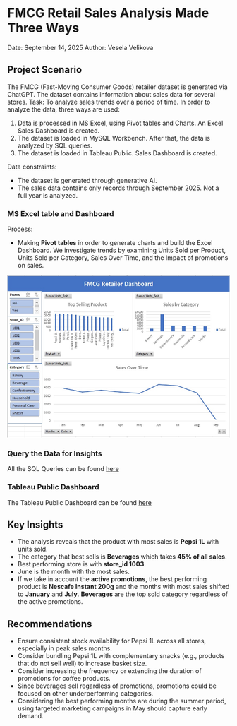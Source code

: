 
# FMCG Retail Sales Analysis Made Three Ways

Date: September 14, 2025 Author: Vesela Velikova


## **Project Scenario**

The FMCG (Fast-Moving Consumer Goods) retailer dataset is generated via ChatGPT. The dataset contains information about sales data for several stores.
Task: To analyze sales trends over a period of time.
In order to analyze the data, three ways are used:
 1. Data is processed in MS Excel, using Pivot tables and Charts. An Excel Sales Dashboard is created.
 2. The dataset is loaded in MySQL Workbench. After that, the data is analyzed by SQL queries.
 3. The dataset is loaded in Tableau Public. Sales Dashboard is created.

Data constraints: 
- The dataset is generated through generative AI.
- The sales data contains only records through September 2025. Not a full year is analyzed.


### **MS Excel table and Dashboard**

Process: 
- Making **Pivot tables** in order to generate charts and build the Excel Dashboard. We investigate trends by examining Units Sold per Product, Units Sold per Category, Sales Over Time, and the Impact of promotions on sales.

![Screenshot of the Bike Sales Dashboard](./fmcg-retail-sales-excel-dashboard.jpg)


### **Query the Data for Insights**

All the SQL Queries can be found [here](https://github.com/veselaDV/fmcg-retail-sales-dataset/blob/main/fmcg-retail-sales-dataset-mysql.sql)


### **Tableau Public Dashboard**

The Tableau Public Dashboard can be found [here](https://public.tableau.com/views/FMCGRetailerDataset/Dashboard1?:language=en-US&:sid=&:redirect=auth&:display_count=n&:origin=viz_share_link)


## **Key Insights**
 
- The analysis reveals that the product with most sales is **Pepsi 1L** with units sold. 
- The category that best sells is **Beverages** which takes **45% of all sales**.
- Best performing store is with **store_id 1003**.
- June is the month with the most sales.
- If we take in account the **active promotions**, the best performing product is **Nescafe Instant 200g** and the months with most sales shifted to **January** and **July**. **Beverages** are the top sold category regardless of the active promotions.

## **Recommendations**

- Ensure consistent stock availability for Pepsi 1L across all stores, especially in peak sales months.
- Consider bundling Pepsi 1L with complementary snacks (e.g., products that do not sell well) to increase basket size.
- Consider increasing the frequency or extending the duration of promotions for coffee products.
- Since beverages sell regardless of promotions, promotions could be focused on other underperforming categories.
- Considering the best performing months are during the summer period, using targeted marketing campaigns in May should capture early demand.